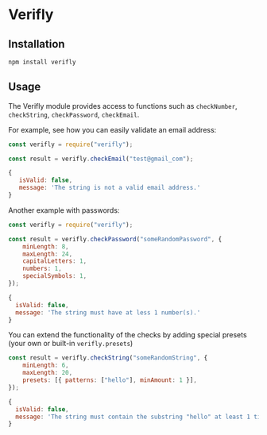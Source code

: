 # Verifly

## Installation

```sh
npm install verifly
```

## Usage

The Verifly module provides access to functions such as `checkNumber`, `checkString`, `checkPassword`, `checkEmail`.

For example, see how you can easily validate an email address:

```js
const verifly = require("verifly");

const result = verifly.checkEmail("test@gmail_com");
```

```js
{
   isValid: false,
   message: 'The string is not a valid email address.'
}
```

Another example with passwords:

```js
const verifly = require("verifly");

const result = verifly.checkPassword("someRandomPassword", {
    minLength: 8,
    maxLength: 24,
    capitalLetters: 1,
    numbers: 1,
    specialSymbols: 1,
});
```

```js
{
  isValid: false,
  message: 'The string must have at less 1 number(s).'
}
```

You can extend the functionality of the checks by adding special presets (your own or built-in `verifly.presets`)

```js
const result = verifly.checkString("someRandomString", {
    minLength: 6,
    maxLength: 20,
    presets: [{ patterns: ["hello"], minAmount: 1 }],
});
```

```js
{
  isValid: false,
  message: 'The string must contain the substring "hello" at least 1 time(s).'
}
```

